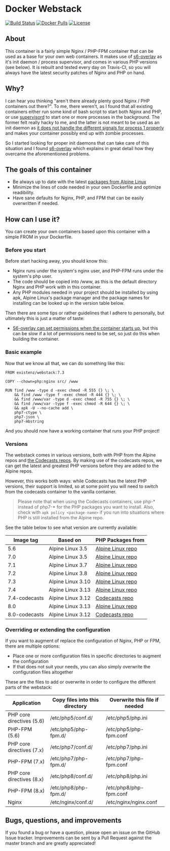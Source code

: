 # Docker Webstack

[![Build Status](https://img.shields.io/github/workflow/status/eXistenZNL/Docker-Webstack/Build%20containers?style=flat-square)](https://github.com/eXistenZNL/Docker-Webstack/actions) [![Docker Pulls](https://img.shields.io/docker/pulls/existenz/webstack.svg?style=flat-square)](https://hub.docker.com/r/existenz/webstack/) [![License](https://img.shields.io/github/license/existenznl/docker-webstack.svg?style=flat-square)](https://github.com/eXistenZNL/Docker-Webstack/blob/master/LICENSE)

## About

This container is a fairly simple Nginx / PHP-FPM container that can be used as a base for your own web containers. It makes use of [s6-overlay](https://github.com/just-containers/s6-overlay) as it's init daemon / process supervisor, and comes in various PHP versions (see below). It is rebuilt and tested every day on Travis-CI, so you will always have the latest security patches of Nginx and PHP on hand.

## Why?

I can hear you thinking "aren't there already plenty good Nginx / PHP containers out there?".
To me, there weren't, as I found that all existing containers either run some kind of bash script to start both Nginx and PHP, or use [supervisord](http://supervisord.org/) to start one or more processes in the background.
The former felt really hacky to me, and the latter is not meant to be used as an init daemon as [it does not handle the different signals for process 1 properly](https://blog.phusion.nl/2015/01/20/docker-and-the-pid-1-zombie-reaping-problem/) and makes your container possibly end up with zombie processes.

So I started looking for proper init daemons that can take care of this situation and I found [s6-overlay](https://github.com/just-containers/s6-overlay) which explains in great detail how they overcame the aforementioned problems.

## The goals of this container

- Be always up to date with the latest [packages from Alpine Linux](https://pkgs.alpinelinux.org/packages)
- Minimize the lines of code needed in your own Dockerfile and optimize readibility.
- Have sane defaults for Nginx, PHP, and FPM that can be easily overwritten if needed.

## How can I use it?

You can create your own containers based upon this container with a simple FROM in your Dockerfile.

### Before you start

Before start hacking away, you should know this:
- Nginx runs under the system's nginx user, and PHP-FPM runs under the system's php user.
- The code should be copied into /www, as this is the default directory Nginx and PHP work with in this container.
- Any PHP modules needed in your project should be installed by using apk, Alpine Linux's package manager and the package names for installing can be looked up in the version table below.

Then there are some tips or rather guidelines that I adhere to personally, but ultimately this is just a matter of taste:
- [S6-overlay can set permissions when the container starts up](https://github.com/just-containers/s6-overlay#fixing-ownership--permissions), but this can be slow if a lot of permissions need to be set, so just do this when building the container.

### Basic example

Now that we know all that, we can do something like this:
```
FROM existenz/webstack:7.3

COPY --chown=php:nginx src/ /www

RUN find /www -type d -exec chmod -R 555 {} \; \
    && find /www -type f -exec chmod -R 444 {} \; \
    && find /www/var -type d -exec chmod -R 755 {} \; \
    && find /www/var -type f -exec chmod -R 644 {} \; \
    && apk -U --no-cache add \
    php7-ctype \
    php7-json \
    php7-mbstring
```
And you should now have a working container that runs your PHP project!

### Versions

The webstack comes in various versions, both with PHP from the Alpine repos and [the Codecasts repos](https://github.com/codecasts/php-alpine).
By making use of the codecasts repos, we can get the latest and greatest PHP versions before they are added to the Alpine repos.

However, this works both ways: while Codecasts has the latest PHP versions, their support is limited, so at some point you will need to switch from the codecasts container to the vanilla container.

> Please note that when using the Codecasts containers, use php-* instead of php7-* for the PHP packages you want to install.
> Also, check with `apk policy <package-name>` if you run into situations where PHP is still installed from the Alpine repo.

See the table below to see what version are currently available:

| Image tag     | Based on          | PHP Packages from                                                                 |
|---------------|-------------------|-----------------------------------------------------------------------------------|
| 5.6           | Alpine Linux 3.5  | [Alpine Linux repo](https://pkgs.alpinelinux.org/packages?name=php5*&branch=v3.5) |
| 7.0           | Alpine Linux 3.5  | [Alpine Linux repo](https://pkgs.alpinelinux.org/packages?name=php7*&branch=v3.5) |
| 7.1           | Alpine Linux 3.7  | [Alpine Linux repo](https://pkgs.alpinelinux.org/packages?name=php7*&branch=v3.7) |
| 7.2           | Alpine Linux 3.8  | [Alpine Linux repo](https://pkgs.alpinelinux.org/packages?name=php7*&branch=v3.8) |
| 7.3           | Alpine Linux 3.10 | [Alpine Linux repo](https://pkgs.alpinelinux.org/packages?name=php7*&branch=v3.10)|
| 7.4           | Alpine Linux 3.13 | [Alpine Linux repo](https://pkgs.alpinelinux.org/packages?name=php7*&branch=v3.13)|
| 7.4-codecasts | Alpine Linux 3.12 | [Codecasts repo](https://dl.bintray.com/php-alpine/v3.12/php-7.4/x86_64/)         |
| 8.0           | Alpine Linux 3.13 | [Alpine Linux repo](https://pkgs.alpinelinux.org/packages?name=php8*&branch=v3.13)|
| 8.0-codecasts | Alpine Linux 3.12 | [Codecasts repo](https://dl.bintray.com/php-alpine/v3.12/php-8.0/x86_64/)         |

### Overriding or extending the configuration

If you want to augment of replace the configuration of Nginx, PHP or FPM, there are multiple options:
- Place one or more configuration files in specific directories to augment the configuration
- If that does not suit your needs, you can also simply overwrite the configuration files altogether

These are the files to add or overwrite in order to configure the different parts of the webstack:

| Application               | Copy files into this directory | Overwrite this file if needed |
|---------------------------|--------------------------------|-------------------------------|
| PHP core directives (5.6) | /etc/php5/conf.d/              | /etc/php5/php.ini             |
| PHP-FPM (5.6)             | /etc/php5/php-fpm.d/           | /etc/php5/php-fpm.conf        |
| PHP core directives (7.x) | /etc/php7/conf.d/              | /etc/php7/php.ini             |
| PHP-FPM (7.x)             | /etc/php7/php-fpm.d/           | /etc/php7/php-fpm.conf        |
| PHP core directives (8.x) | /etc/php8/conf.d/              | /etc/php8/php.ini             |
| PHP-FPM (8.x)             | /etc/php8/php-fpm.d/           | /etc/php8/php-fpm.conf        |
| Nginx                     | /etc/nginx/conf.d/             | /etc/nginx/nginx.conf         |

## Bugs, questions, and improvements

If you found a bug or have a question, please open an issue on the GitHub Issue tracker.
Improvements can be sent by a Pull Request against the master branch and are greatly appreciated!

